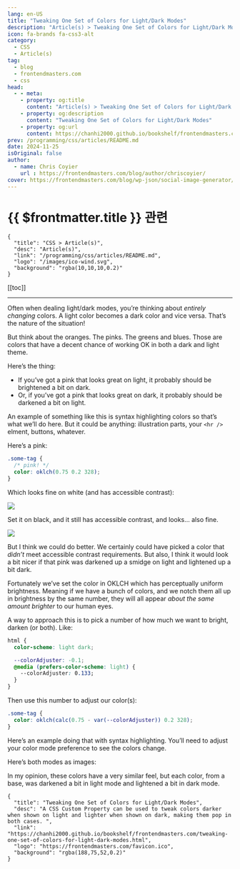 ```yaml
---
lang: en-US
title: "Tweaking One Set of Colors for Light/Dark Modes"
description: "Article(s) > Tweaking One Set of Colors for Light/Dark Modes"
icon: fa-brands fa-css3-alt
category:
  - CSS
  - Article(s)
tag:
  - blog
  - frontendmasters.com
  - css
head:
  - - meta:
    - property: og:title
      content: "Article(s) > Tweaking One Set of Colors for Light/Dark Modes"
    - property: og:description
      content: "Tweaking One Set of Colors for Light/Dark Modes"
    - property: og:url
      content: https://chanhi2000.github.io/bookshelf/frontendmasters.com/tweaking-one-set-of-colors-for-light-dark-modes.html
prev: /programming/css/articles/README.md
date: 2024-11-25
isOriginal: false
author:
  - name: Chris Coyier
    url : https://frontendmasters.com/blog/author/chriscoyier/
cover: https://frontendmasters.com/blog/wp-json/social-image-generator/v1/image/4579
---
```


# {{ $frontmatter.title }} 관련

```component VPCard
{
  "title": "CSS > Article(s)",
  "desc": "Article(s)",
  "link": "/programming/css/articles/README.md",
  "logo": "/images/ico-wind.svg",
  "background": "rgba(10,10,10,0.2)"
}
```

[[toc]]

---

<SiteInfo
  name="Tweaking One Set of Colors for Light/Dark Modes"
  desc="A CSS Custom Property can be used to tweak colors darker when shown on light and lighter when shown on dark, making them pop in both cases. "
  url="https://frontendmasters.com/blog/tweaking-one-set-of-colors-for-light-dark-modes/"
  logo="https://frontendmasters.com/favicon.ico"
  preview="https://frontendmasters.com/blog/wp-json/social-image-generator/v1/image/4579"/>

Often when dealing light/dark modes, you’re thinking about *entirely changing* colors. A light color becomes a dark color and vice versa. That’s the nature of the situation!

But think about the oranges. The pinks. The greens and blues. Those are colors that have a decent chance of working OK in both a dark and light theme.

Here’s the thing:

- If you’ve got a pink that looks great on light, it probably should be brightened a bit on dark.
- Or, if you’ve got a pink that looks great on dark, it probably should be darkened a bit on light.

An example of something like this is syntax highlighting colors so that’s what we’ll do here. But it could be anything: illustration parts, your `<hr />` elment, buttons, whatever.

Here’s a pink:

```css
.some-tag {
  /* pink! */
  color: oklch(0.75 0.2 328);
}
```

Which looks fine on white (and has accessible contrast):

![](https://i0.wp.com/frontendmasters.com/blog/wp-content/uploads/2024/11/Screenshot-2024-11-23-at-9.54.49%E2%80%AFAM.png?resize=772%2C282&ssl=1)

Set it on black, and it still has accessible contrast, and looks… also fine.

![](https://i0.wp.com/frontendmasters.com/blog/wp-content/uploads/2024/11/Screenshot-2024-11-23-at-9.56.08%E2%80%AFAM.png?resize=714%2C302&ssl=1)

But I think we could do better. We certainly could have picked a color that *didn’t* meet accessible contrast requirements. But also, I think it would look a bit nicer if that pink was darkened up a smidge on light and lightened up a bit dark.

Fortunately we’ve set the color in OKLCH which has perceptually uniform brightness. Meaning if we have a bunch of colors, and we notch them all up in brightness by the same number, they will all appear *about the same amount brighter* to our human eyes.

A way to approach this is to pick a number of how much we want to bright, darken (or both). Like:

```css
html {
  color-scheme: light dark;

  --colorAdjuster: -0.1;
  @media (prefers-color-scheme: light) {
    --colorAdjuster: 0.133;
  }
}
```

Then use this number to adjust our color(s):

```css
.some-tag {
  color: oklch(calc(0.75 - var(--colorAdjuster)) 0.2 328);
}
```

Here’s an example doing that with syntax highlighting. You’ll need to adjust your color mode preference to see the colors change.

<CodePen
  user="chriscoyier"
  slug-hash="yLmQoed"
  title="Colors for Light and Dark Mode Automatically"
  :default-tab="['css','result']"
  :theme="$isDarkmode ? 'dark': 'light'"/>

Here’s both modes as images:

<ImageGallery paths="
  https://i0.wp.com/frontendmasters.com/blog/wp-content/uploads/2024/11/Screenshot-2024-11-23-at-10.19.53%E2%80%AFAM.png?resize=842%2C312&ssl=1
  https://i0.wp.com/frontendmasters.com/blog/wp-content/uploads/2024/11/Screenshot-2024-11-23-at-10.19.37%E2%80%AFAM.png?resize=834%2C302&ssl=1
"/>

In my opinion, these colors have a very similar feel, but each color, from a base, was darkened a bit in light mode and lightened a bit in dark mode.

<!-- TODO: add ARTICLE CARD -->
```component VPCard
{
  "title": "Tweaking One Set of Colors for Light/Dark Modes",
  "desc": "A CSS Custom Property can be used to tweak colors darker when shown on light and lighter when shown on dark, making them pop in both cases. ",
  "link": "https://chanhi2000.github.io/bookshelf/frontendmasters.com/tweaking-one-set-of-colors-for-light-dark-modes.html",
  "logo": "https://frontendmasters.com/favicon.ico",
  "background": "rgba(188,75,52,0.2)"
}
```
